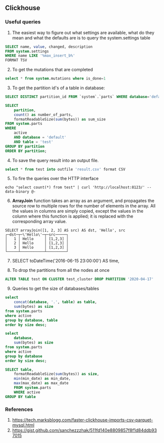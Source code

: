## Clickhouse

### Useful queries

1. The easiest way to figure out what settings are available, what do they mean and what the defaults are is to query the system.settings table

```sql
SELECT name, value, changed, description
FROM system.settings
WHERE name LIKE '%max_insert_b%'
FORMAT TSV
```

2. To get the mutations that are completed

```sql
select * from system.mutations where is_done=1
```

3. To get the partition id's of a table in database:

```sql
SELECT DISTINCT partition_id FROM `system`.`parts` WHERE database='default' AND table='test'
```

```sql
SELECT 
    partition, 
    count() as number_of_parts, 
    formatReadableSize(sum(bytes)) as sum_size 
FROM system.parts 
WHERE 
    active 
    AND database = 'default' 
    AND table = 'test' 
GROUP BY partition 
ORDER BY partition;
```


4. To save the query result into an output file.

```sql
select * from test into outfile 'result.csv' format CSV
```

5. To fire the queries over the HTTP interface 

```shell
echo "select count(*) from test" | curl 'http://localhost:8123/' --data-binary @-
```

6. **ArrayJoin** function takes an array as an argument, and propagates the source row to multiple rows for the number of elements in the array. All the values in columns are simply copied, except the values in the column where this function is applied; it is replaced with the corresponding array value.

```
SELECT arrayJoin([1, 2, 3] AS src) AS dst, 'Hello', src
┌─dst─┬─\'Hello\'─┬─src─────┐
│   1 │ Hello     │ [1,2,3] │
│   2 │ Hello     │ [1,2,3] │
│   3 │ Hello     │ [1,2,3] │
└─────┴───────────┴─────────┘
```

7. SELECT toDateTime('2016-06-15 23:00:00') AS time,

8. To drop the partitions from all the nodes at once

```sql
ALTER TABLE test ON CLUSTER test_cluster DROP PARTITION '2020-04-17'
```

9. Queries to get the size of databases/tables

```sql
select 
	concat(database, '.', table) as table,
	sum(bytes) as size
from system.parts
where active
group by database, table
order by size desc;
```

```sql
select 
	database, 
    sum(bytes) as size
from system.parts
where active
group by database
order by size desc;
```

```sql
SELECT table,
    formatReadableSize(sum(bytes)) as size,
    min(min_date) as min_date,
    max(max_date) as max_date
    FROM system.parts
    WHERE active
GROUP BY table
```

### References
1. https://tech.marksblogg.com/faster-clickhouse-imports-csv-parquet-mysql.html
2. https://gist.github.com/sanchezzzhak/511fd140e8809857f8f1d84ddb937015